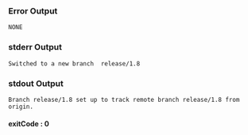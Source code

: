 ### Error Output   
```
NONE
```
### stderr Output   

```
Switched to a new branch  release/1.8 

```
### stdout Output   

```
Branch release/1.8 set up to track remote branch release/1.8 from origin.

```   
#### exitCode : 0
